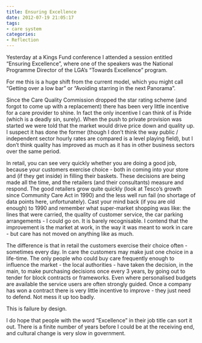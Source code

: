 ```yaml
---
title: Ensuring Excellence
date: 2012-07-19 21:05:17
tags:
- care system
categories:
- Reflection
---
```

Yesterday at a Kings Fund conference I attended a session entitled “Ensuring Excellence”, where one of the speakers was the National Programme Director of the LGA’s “Towards Excellence” program.

For me this is a huge shift from the current model, which you might call “Getting over a low bar” or “Avoiding starring in the next Panorama”.

Since the Care Quality Commission dropped the star rating scheme (and forgot to come up with a replacement) there has been very little incentive for a care provider to shine.  In fact the only incentive I can think of is Pride (which is a deadly sin, surely).  When the push to private provision was started we were told that the market would drive price down and quality up.  I suspect it has done the former (though I don’t think the way public / independent sector hourly rates are compared is a level playing field), but I don’t think quality has improved as much as it has in other business sectors over the same period.

In retail, you can see very quickly whether you are doing a good job, because your customers exercise choice - both in coming into your store and (if they get inside) in filling their baskets.  These decisions are being made all the time, and the retailers (and their consultants) measure and respond.  The good retailers grow quite quickly (look at Tesco’s growth since Community Care Act in 1990) and the less well run fail (no shortage of data points here, unfortunately).  Cast your mind back (if you are old enough) to 1990 and remember what super-market shopping was like: the lines that were carried, the quality of customer service, the car parking arrangements - I could go on.  It is barely recognisable.  I contend that the improvement is the market at work, in the way it was meant to work in care - but care has not moved on anything like as much.

The difference is that in retail the customers exercise their choice often - sometimes every day.  In care the customers may make just one choice in a life-time.  The only people who could buy care frequently enough to influence the market - the local authorities - have taken the decision, in the main, to make purchasing decisions once every 3 years, by going out to tender for block contracts or frameworks.  Even where personalised budgets are available the service users are often strongly guided.  Once a company has won a contract there is very little incentive to improve - they just need to defend.  Not mess it up too badly.

This is failure by design.

I do hope that people with the word “Excellence” in their job title can sort it out.  There is a finite number of years before I could be at the receiving end, and cultural change is very slow in government.